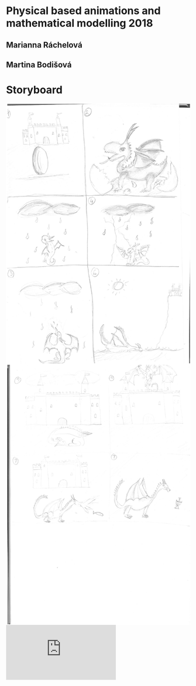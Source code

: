 # Physical based animations and mathematical modelling 2018
## Marianna Ráchelová 
## Martina Bodišová

# Storyboard
<img src="1_dragon.pdf"
     alt="Dragon"
     style="float: left; margin-right: 10px;" />

<img src="2_dragon.pdf"
     alt="Dragon"
     style="float: left; margin-right: 10px;" />

<embed src="https://marianni.github.io/dragon/1_dragon.pdf" type="application/pdf" />
